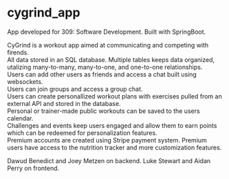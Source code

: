 # cygrind_app
App developed for 309: Software Development. Built with SpringBoot. 

CyGrind is a workout app aimed at communicating and competing with firends.  
All data stored in an SQL database. Multiple tables keeps data organized, utalizing many-to-many, many-to-one, and one-to-one relationships.  
Users can add other users as friends and access a chat built using websockets.  
Users can join groups and access a group chat.  
Users can create personallized workout plans with exercises pulled from an external API and stored in the database.  
Personal or trainer-made public workouts can be saved to the users calendar.  
Challenges and events keep users engaged and allow them to earn points which can be redeemed for personalization features.  
Premium accounts are created using Stripe payment system. Premium users have access to the nutrition tracker and more customization features.



Dawud Benedict and Joey Metzen on backend.
Luke Stewart and Aidan Perry on frontend.
